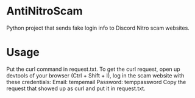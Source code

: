 # AntiNitroScam
Python project that sends fake login info to Discord Nitro scam websites. 
# Usage
Put the curl command in request.txt.
To get the curl request, open up devtools of your browser (Ctrl + Shift + I), log in the scam website with these credentials:
Email: tempemail
Password: temppassword
Copy the request that showed up as curl and put it in request.txt.
